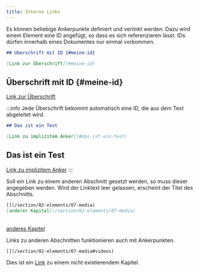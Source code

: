 ```yaml
---
title: Interne Links
---
```


Es können beliebige Ankerpunkte definiert und verlinkt werden. Dazu wird einem
Element eine ID angefügt, so dass es sich referenzieren lässt. IDs dürfen
innerhalb eines Dokumentes nur einmal vorkommen.

```markdown
## Überschrift mit ID {#meine-id}

[Link zur Überschrift](#meine-id)
```

## Überschrift mit ID {#meine-id}

[Link zur Überschrift](#meine-id)

:::info
Jede Überschrift bekommt automatisch eine ID, die aus dem Text abgeleitet
wird.

```markdown
## Das ist ein Test

[Link zu implizitem Anker](#das-ist-ein-test)
```

## Das ist ein Test

[Link zu implizitem Anker](#das-ist-ein-test)
:::

Soll ein Link zu einem anderen Abschnitt gesetzt werden, so muss dieser
angegeben werden. Wird der Linktext leer gelassen, erscheint der Titel des
Abschnitts.

```markdown
[](/section/02-elements/07-media)  
[anderer Kapitel](/section/02-elements/07-media)
```

[](/section/02-elements/07-media)  
[anderes Kapitel](/section/02-elements/07-media)

Links zu anderen Abschnitten funktionieren auch mit Ankerpunkten.

```markdown
[](/section/02-elements/07-media#videos)
```

[](/section/02-elements/07-media#videos)

Dies ist ein [Link](/section/does-not-exist) zu einem
nicht existierendem Kapitel.
